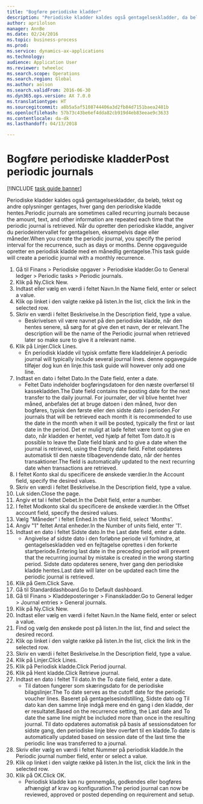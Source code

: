 ```yaml
--- 
title: "Bogføre periodiske kladder"
description: "Periodiske kladder kaldes også gentagelseskladder, da beløb, tekst og andre oplysninger gentages, hver gang den periodiske kladde hentes."
author: aprilolson
manager: AnnBe
ms.date: 02/24/2016
ms.topic: business-process
ms.prod: 
ms.service: dynamics-ax-applications
ms.technology: 
audience: Application User
ms.reviewer: twheeloc
ms.search.scope: Operations
ms.search.region: Global
ms.author: aolson
ms.search.validFrom: 2016-06-30
ms.dyn365.ops.version: AX 7.0.0
ms.translationtype: HT
ms.sourcegitcommit: a8b5a5af5108744406a3d2fb84d7151baea2481b
ms.openlocfilehash: 57b73c43be6ef4dda82cb919d4eb83eeae9c3633
ms.contentlocale: da-dk
ms.lasthandoff: 04/13/2018

---
```

# <a name="post-periodic-journals"></a><span data-ttu-id="93cfb-103">Bogføre periodiske kladder</span><span class="sxs-lookup"><span data-stu-id="93cfb-103">Post periodic journals</span></span>

[!INCLUDE [task guide banner](../../includes/task-guide-banner.md)]

<span data-ttu-id="93cfb-104">Periodiske kladder kaldes også gentagelseskladder, da beløb, tekst og andre oplysninger gentages, hver gang den periodiske kladde hentes.</span><span class="sxs-lookup"><span data-stu-id="93cfb-104">Periodic journals are sometimes called recurring journals because the amount, text, and other information are repeated each time that the periodic journal is retrieved.</span></span> <span data-ttu-id="93cfb-105">Når du opretter den periodiske kladde, angiver du periodeintervallet for gentagelsen, eksempelvis dage eller måneder.</span><span class="sxs-lookup"><span data-stu-id="93cfb-105">When you create the periodic journal, you specify the period interval for the recurrence, such as days or months.</span></span> <span data-ttu-id="93cfb-106">Denne opgaveguide opretter en periodisk kladde med en månedlig gentagelse.</span><span class="sxs-lookup"><span data-stu-id="93cfb-106">This task guide will create a periodic journal with a monthly recurrence.</span></span>



1. <span data-ttu-id="93cfb-107">Gå til Finans > Periodiske opgaver > Periodiske kladder.</span><span class="sxs-lookup"><span data-stu-id="93cfb-107">Go to General ledger > Periodic tasks > Periodic journals.</span></span>
2. <span data-ttu-id="93cfb-108">Klik på Ny.</span><span class="sxs-lookup"><span data-stu-id="93cfb-108">Click New.</span></span>
3. <span data-ttu-id="93cfb-109">Indtast eller vælg en værdi i feltet Navn.</span><span class="sxs-lookup"><span data-stu-id="93cfb-109">In the Name field, enter or select a value.</span></span>
4. <span data-ttu-id="93cfb-110">Klik op linket i den valgte række på listen.</span><span class="sxs-lookup"><span data-stu-id="93cfb-110">In the list, click the link in the selected row.</span></span>
5. <span data-ttu-id="93cfb-111">Skriv en værdi i feltet Beskrivelse.</span><span class="sxs-lookup"><span data-stu-id="93cfb-111">In the Description field, type a value.</span></span>
    * <span data-ttu-id="93cfb-112">Beskrivelsen vil være navnet på den periodiske kladde, når den hentes senere, så sørg for at give den et navn, der er relevant.</span><span class="sxs-lookup"><span data-stu-id="93cfb-112">The description will be the name of the Periodic journal when retrieved later so make sure to give it a relevant name.</span></span>  
6. <span data-ttu-id="93cfb-113">Klik på Linjer.</span><span class="sxs-lookup"><span data-stu-id="93cfb-113">Click Lines.</span></span>
    * <span data-ttu-id="93cfb-114">En periodisk kladde vil typisk omfatte flere kladdelinjer.</span><span class="sxs-lookup"><span data-stu-id="93cfb-114">A periodic journal will typically include several journal lines.</span></span> <span data-ttu-id="93cfb-115">denne opgaveguide tilføjer dog kun én linje.</span><span class="sxs-lookup"><span data-stu-id="93cfb-115">this task guide will however only add one line.</span></span>  
7. <span data-ttu-id="93cfb-116">Indtast en dato i feltet Dato.</span><span class="sxs-lookup"><span data-stu-id="93cfb-116">In the Date field, enter a date.</span></span>
    * <span data-ttu-id="93cfb-117">Feltet Dato indeholder bogføringsdatoen for den næste overførsel til kassekladden.</span><span class="sxs-lookup"><span data-stu-id="93cfb-117">The Date field contains the posting date for the next transfer to the daily journal.</span></span> <span data-ttu-id="93cfb-118">For journaler, der vil blive hentet hver måned, anbefales det at bruge datoen i den måned, hvor den bogføres, typisk den første eller den sidste dato i perioden.</span><span class="sxs-lookup"><span data-stu-id="93cfb-118">For journals that will be retrieved each month it is recommended to use the date in the month when it will be posted, typically the first or last date in the period.</span></span> <span data-ttu-id="93cfb-119">Det er muligt at lade feltet være tomt og give en dato, når kladden er hentet, ved hjælp af feltet Tom dato.</span><span class="sxs-lookup"><span data-stu-id="93cfb-119">It is possible to leave the Date field blank and to give a date when the journal is retrieved, using the Empty date field.</span></span>    <span data-ttu-id="93cfb-120">Feltet opdateres automatisk til den næste tilbagevendende dato, når der hentes transaktioner.</span><span class="sxs-lookup"><span data-stu-id="93cfb-120">The field is automatically updated to the next recurring date when transactions are retrieved.</span></span>  
8. <span data-ttu-id="93cfb-121">I feltet Konto skal du specificere de ønskede værdier.</span><span class="sxs-lookup"><span data-stu-id="93cfb-121">In the Account field, specify the desired values.</span></span>
9. <span data-ttu-id="93cfb-122">Skriv en værdi i feltet Beskrivelse.</span><span class="sxs-lookup"><span data-stu-id="93cfb-122">In the Description field, type a value.</span></span>
10. <span data-ttu-id="93cfb-123">Luk siden.</span><span class="sxs-lookup"><span data-stu-id="93cfb-123">Close the page.</span></span>
11. <span data-ttu-id="93cfb-124">Angiv et tal i feltet Debet.</span><span class="sxs-lookup"><span data-stu-id="93cfb-124">In the Debit field, enter a number.</span></span>
12. <span data-ttu-id="93cfb-125">I feltet Modkonto skal du specificere de ønskede værdier.</span><span class="sxs-lookup"><span data-stu-id="93cfb-125">In the Offset account field, specify the desired values.</span></span>
13. <span data-ttu-id="93cfb-126">Vælg "Måneder" i feltet Enhed.</span><span class="sxs-lookup"><span data-stu-id="93cfb-126">In the Unit field, select 'Months'.</span></span>
14. <span data-ttu-id="93cfb-127">Angiv "1" feltet Antal enheder.</span><span class="sxs-lookup"><span data-stu-id="93cfb-127">In the Number of units field, enter '1'.</span></span>
15. <span data-ttu-id="93cfb-128">Indtast en dato i feltet Sidste dato.</span><span class="sxs-lookup"><span data-stu-id="93cfb-128">In the Last date field, enter a date.</span></span>
    * <span data-ttu-id="93cfb-129">Angivelse af sidste dato i den forløbne periode vil forhindre, at gentagelseskladden ved en fejltagelse oprettes i den forkerte startperiode.</span><span class="sxs-lookup"><span data-stu-id="93cfb-129">Entering last date in the preceding period will prevent that the recurring journal by mistake is created in the wrong starting period.</span></span> <span data-ttu-id="93cfb-130">Sidste dato opdateres senere, hver gang den periodiske kladde hentes.</span><span class="sxs-lookup"><span data-stu-id="93cfb-130">Last date will later on be updated each time the periodic journal is retrieved.</span></span>  
16. <span data-ttu-id="93cfb-131">Klik på Gem.</span><span class="sxs-lookup"><span data-stu-id="93cfb-131">Click Save.</span></span>
17. <span data-ttu-id="93cfb-132">Gå til Standarddashboard.</span><span class="sxs-lookup"><span data-stu-id="93cfb-132">Go to Default dashboard.</span></span>
18. <span data-ttu-id="93cfb-133">Gå til Finans > Kladdeposteringer > Finanskladder.</span><span class="sxs-lookup"><span data-stu-id="93cfb-133">Go to General ledger > Journal entries > General journals.</span></span>
19. <span data-ttu-id="93cfb-134">Klik på Ny.</span><span class="sxs-lookup"><span data-stu-id="93cfb-134">Click New.</span></span>
20. <span data-ttu-id="93cfb-135">Indtast eller vælg en værdi i feltet Navn.</span><span class="sxs-lookup"><span data-stu-id="93cfb-135">In the Name field, enter or select a value.</span></span>
21. <span data-ttu-id="93cfb-136">Find og vælg den ønskede post på listen.</span><span class="sxs-lookup"><span data-stu-id="93cfb-136">In the list, find and select the desired record.</span></span>
22. <span data-ttu-id="93cfb-137">Klik op linket i den valgte række på listen.</span><span class="sxs-lookup"><span data-stu-id="93cfb-137">In the list, click the link in the selected row.</span></span>
23. <span data-ttu-id="93cfb-138">Skriv en værdi i feltet Beskrivelse.</span><span class="sxs-lookup"><span data-stu-id="93cfb-138">In the Description field, type a value.</span></span>
24. <span data-ttu-id="93cfb-139">Klik på Linjer.</span><span class="sxs-lookup"><span data-stu-id="93cfb-139">Click Lines.</span></span>
25. <span data-ttu-id="93cfb-140">Klik på Periodisk kladde.</span><span class="sxs-lookup"><span data-stu-id="93cfb-140">Click Period journal.</span></span>
26. <span data-ttu-id="93cfb-141">Klik på Hent kladde.</span><span class="sxs-lookup"><span data-stu-id="93cfb-141">Click Retrieve journal.</span></span>
27. <span data-ttu-id="93cfb-142">Indtast en dato i feltet Til dato.</span><span class="sxs-lookup"><span data-stu-id="93cfb-142">In the To date field, enter a date.</span></span>
    * <span data-ttu-id="93cfb-143">Til datoen fungerer som skæringsdato for de periodiske bilagslinjer.</span><span class="sxs-lookup"><span data-stu-id="93cfb-143">The To date serves as the cutoff date for the periodic voucher lines.</span></span> <span data-ttu-id="93cfb-144">Baseret på gentagelsesindstilling, Sidste dato og Til dato kan den samme linje indgå mere end én gang i den kladde, der er resultatet.</span><span class="sxs-lookup"><span data-stu-id="93cfb-144">Based on the recurrence setting, the Last date and To date the same line might be included more than once in the resulting journal.</span></span> <span data-ttu-id="93cfb-145">Til dato opdateres automatisk på basis af sessionsdatoen for sidste gang, den periodiske linje blev overført til en kladde.</span><span class="sxs-lookup"><span data-stu-id="93cfb-145">To date is automatically updated based on  session date of the last time the periodic line was transferred to a journal.</span></span>  
28. <span data-ttu-id="93cfb-146">Skriv eller vælg en værdi i feltet Nummer på periodisk kladde.</span><span class="sxs-lookup"><span data-stu-id="93cfb-146">In the Periodic journal number field, enter or select a value.</span></span>
29. <span data-ttu-id="93cfb-147">Klik op linket i den valgte række på listen.</span><span class="sxs-lookup"><span data-stu-id="93cfb-147">In the list, click the link in the selected row.</span></span>
30. <span data-ttu-id="93cfb-148">Klik på OK.</span><span class="sxs-lookup"><span data-stu-id="93cfb-148">Click OK.</span></span>
    * <span data-ttu-id="93cfb-149">Periodisk kladde kan nu gennemgås, godkendes eller bogføres afhængigt af krav og konfiguration.</span><span class="sxs-lookup"><span data-stu-id="93cfb-149">The period journal can now be reviewed, approved or posted depending on requirement and setup.</span></span>  


